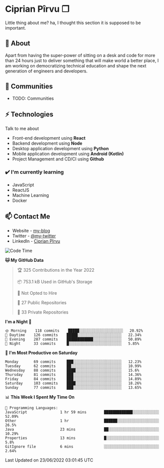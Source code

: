 # Ciprian Pîrvu ❐

Little thing about me? ha, I thought this section it is supposed to be important.

## 🧐 About

Apart from having the super-power of sitting on a desk and code for more than 24 hours just to deliver something that will make world a better place, I am working on democratizing technical education and shape the next generation of engineers and developers.

## 👯 Communities

-   TODO: Communities

## ⚡ Technologies

Talk to me about

-   Front-end development using **React**
-   Backend development using **Node**
-   Desktop application development using **Python**
-   Mobile application development using **Android (Kotlin)**
-   Project Management and CD/CI using **Github**

### ✔️ I'm currently learning

-   JavaScript
-   ReactJS
-   Machine Learning
-   Docker

## 📫 Contact Me

-   Website - [my-blog]()
-   Twitter - [@my-twitter]()
-   LinkedIn - [Ciprian Pîrvu](https://www.linkedin.com/in/p%C3%AErvu-ciprian-cristian-4415991b1/)

<!--START_SECTION:waka-->
![Code Time](http://img.shields.io/badge/Code%20Time-1%2C241%20hrs%2025%20mins-blue)

**🐱 My GitHub Data** 

> 🏆 325 Contributions in the Year 2022
 > 
> 📦 753.1 kB Used in GitHub's Storage 
 > 
> 🚫 Not Opted to Hire
 > 
> 📜 27 Public Repositories 
 > 
> 🔑 33 Private Repositories  
 > 
**I'm a Night 🦉** 

```text
🌞 Morning    118 commits    █████░░░░░░░░░░░░░░░░░░░░   20.92% 
🌆 Daytime    126 commits    █████░░░░░░░░░░░░░░░░░░░░   22.34% 
🌃 Evening    287 commits    ████████████░░░░░░░░░░░░░   50.89% 
🌙 Night      33 commits     █░░░░░░░░░░░░░░░░░░░░░░░░   5.85%

```
📅 **I'm Most Productive on Saturday** 

```text
Monday       69 commits     ███░░░░░░░░░░░░░░░░░░░░░░   12.23% 
Tuesday      62 commits     ██░░░░░░░░░░░░░░░░░░░░░░░   10.99% 
Wednesday    88 commits     ████░░░░░░░░░░░░░░░░░░░░░   15.6% 
Thursday     81 commits     ███░░░░░░░░░░░░░░░░░░░░░░   14.36% 
Friday       84 commits     ███░░░░░░░░░░░░░░░░░░░░░░   14.89% 
Saturday     103 commits    ████░░░░░░░░░░░░░░░░░░░░░   18.26% 
Sunday       77 commits     ███░░░░░░░░░░░░░░░░░░░░░░   13.65%

```


📊 **This Week I Spent My Time On** 

```text
💬 Programming Languages: 
JavaScript               1 hr 59 mins        █████████████░░░░░░░░░░░░   52.09% 
Other                    1 hr                ██████░░░░░░░░░░░░░░░░░░░   26.5% 
Java                     23 mins             ██░░░░░░░░░░░░░░░░░░░░░░░   10.29% 
Properties               13 mins             █░░░░░░░░░░░░░░░░░░░░░░░░   5.8% 
GitIgnore file           6 mins              ░░░░░░░░░░░░░░░░░░░░░░░░░   2.64%

```


 Last Updated on 23/06/2022 03:01:45 UTC
<!--END_SECTION:waka-->
